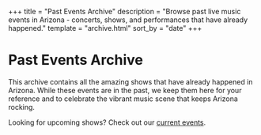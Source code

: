+++
title = "Past Events Archive"
description = "Browse past live music events in Arizona - concerts, shows, and performances that have already happened."
template = "archive.html"
sort_by = "date"
+++

# Past Events Archive

This archive contains all the amazing shows that have already happened in Arizona. While these events are in the past, we keep them here for your reference and to celebrate the vibrant music scene that keeps Arizona rocking.

Looking for upcoming shows? Check out our [current events](/shows/).